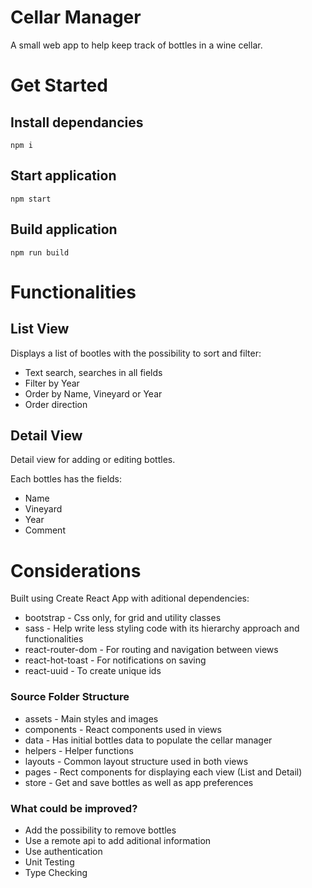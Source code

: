 # Cellar Manager

A small web app to help keep track of bottles in a wine cellar.

# Get Started

## Install dependancies
```
npm i
``` 

## Start application
```
npm start
```

## Build application
```
npm run build
```

# Functionalities

## List View

Displays a list of bootles with the possibility to sort and filter:

- Text search, searches in all fields
- Filter by Year
- Order by Name, Vineyard or Year
- Order direction


## Detail View

Detail view for adding or editing bottles.

Each bottles has the fields:

- Name
- Vineyard
- Year
- Comment

# Considerations

Built using Create React App with aditional dependencies:
- bootstrap - Css only, for grid and utility classes
- sass - Help write less styling code with its hierarchy approach and functionalities
- react-router-dom - For routing and navigation between views
- react-hot-toast - For notifications on saving
- react-uuid - To create unique ids

### Source Folder Structure

- assets - Main styles and images
- components - React components used in views
- data - Has initial bottles data to populate the cellar manager
- helpers - Helper functions
- layouts - Common layout structure used in both views
- pages - Rect components for displaying each view (List and Detail)
- store - Get and save bottles as well as app preferences


### What could be improved?

- Add the possibility to remove bottles
- Use a remote api to add aditional information
- Use authentication
- Unit Testing
- Type Checking